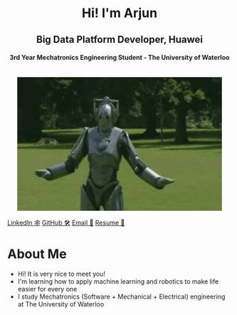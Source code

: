 <div align="center">
  <h1>Hi! I'm Arjun</h1>
  <h2>Big Data Platform Developer, Huawei</h2>
  <h4>3rd Year Mechatronics Engineering Student - The University of Waterloo</h4>
  </br>
  <img width="460" height="300" src="robot-dancing.gif">
</div>

[LinkedIn 🕸️](https://www.linkedin.com/feed/)
[GitHub 🛠️](https://github.com/arjun-krishna1/arjun-krishna1/edit/main/README.md)
[Email 📧](a68krish@uwaterloo.ca)
[Resume 📄](https://drive.google.com/file/d/1LdfSj8jLMpeBhK1mq7djPAPW_DfxV4tw/view?usp=sharing)

# About Me
- Hi! It is very nice to meet you!
- I'm learning how to apply machine learning and robotics to make life easier for every one
- I study Mechatronics (Software + Mechanical + Electrical) engineering at The University of Waterloo
